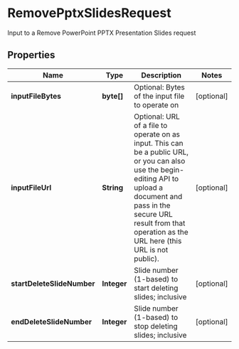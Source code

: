 

# RemovePptxSlidesRequest

Input to a Remove PowerPoint PPTX Presentation Slides request

## Properties

| Name | Type | Description | Notes |
|------------ | ------------- | ------------- | -------------|
|**inputFileBytes** | **byte[]** | Optional: Bytes of the input file to operate on |  [optional] |
|**inputFileUrl** | **String** | Optional: URL of a file to operate on as input.  This can be a public URL, or you can also use the begin-editing API to upload a document and pass in the secure URL result from that operation as the URL here (this URL is not public). |  [optional] |
|**startDeleteSlideNumber** | **Integer** | Slide number (1-based) to start deleting slides; inclusive |  [optional] |
|**endDeleteSlideNumber** | **Integer** | Slide number (1-based) to stop deleting slides; inclusive |  [optional] |



